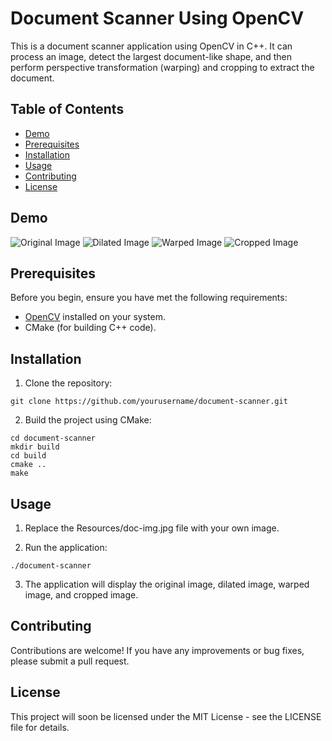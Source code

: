 # Document Scanner Using OpenCV

This is a document scanner application using OpenCV in C++. It can process an image, detect the largest document-like shape, and then perform perspective transformation (warping) and cropping to extract the document.

## Table of Contents

- [Demo](#demo)
- [Prerequisites](#prerequisites)
- [Installation](#installation)
- [Usage](#usage)
- [Contributing](#contributing)
- [License](#license)

## Demo

![Original Image](Images/doc-img.jpg)
![Dilated Image](Images/doc-img-dilated.png)
![Warped Image](Images/doc-img-warped.png)
![Cropped Image](Images/doc-img-cropped.png)

## Prerequisites

Before you begin, ensure you have met the following requirements:

- [OpenCV](https://opencv.org/) installed on your system.
- CMake (for building C++ code).

## Installation

1. Clone the repository:
```shell
git clone https://github.com/yourusername/document-scanner.git
```

2. Build the project using CMake:
```shell
cd document-scanner
mkdir build
cd build
cmake ..
make
```
## Usage
1. Replace the Resources/doc-img.jpg file with your own image.

2. Run the application:
```shell
./document-scanner
```

3. The application will display the original image, dilated image, warped image, and cropped image.

## Contributing
Contributions are welcome! If you have any improvements or bug fixes, please submit a pull request.

## License
This project will soon be licensed under the MIT License - see the LICENSE file for details.
